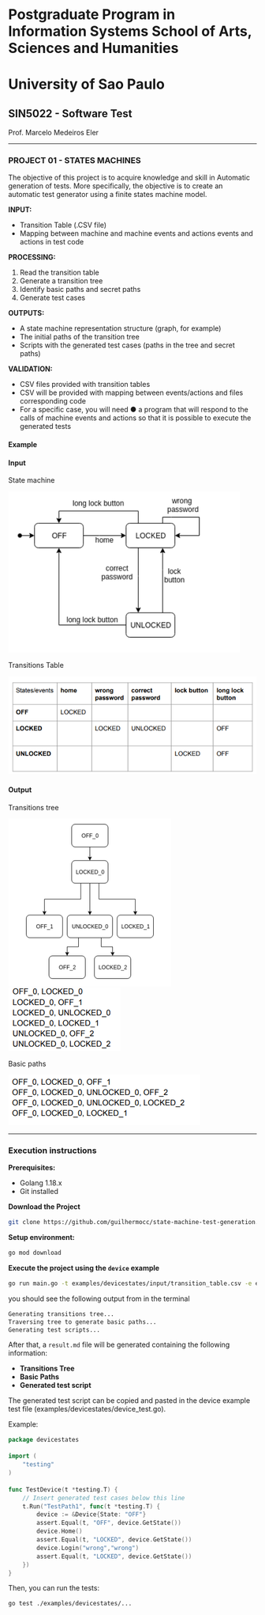 # Postgraduate Program in Information Systems School of Arts, Sciences and Humanities
# University of Sao Paulo
## SIN5022 - Software Test
Prof. Marcelo Medeiros Eler

---
### PROJECT 01 - STATES MACHINES
The objective of this project is to acquire knowledge and skill in
Automatic generation of tests. More specifically, the objective
is to create an automatic test generator using a finite states machine model.

**INPUT:**
- Transition Table (.CSV file)
- Mapping between machine and machine events and actions
events and actions in test code

**PROCESSING:**
1) Read the transition table
2) Generate a transition tree
3) Identify basic paths and secret paths
4) Generate test cases

**OUTPUTS:**
- A state machine representation structure (graph, for example)
- The initial paths of the transition tree
- Scripts with the generated test cases (paths in the tree and
secret paths)

**VALIDATION:**
- CSV files provided with transition tables
- CSV will be provided with mapping between events/actions and files
corresponding code
- For a specific case, you will need ● a program that will respond to the
calls of machine events and actions so that it is possible to execute
the generated tests
#### Example

#### Input
State machine

![img.png](img.png)

Transitions Table

![img_1.png](img_1.png)

#### Output

Transitions tree

![img_2.png](img_2.png)
![img_3.png](img_3.png)

Basic paths

![img_4.png](img_4.png)

--- 
### Execution instructions

**Prerequisites:**
- Golang 1.18.x
- Git installed

**Download the Project**

``` bash
git clone https://github.com/guilhermocc/state-machine-test-generation.git
```

**Setup environment:**
```bash
go mod download
```

**Execute the project using the `device` example**
```bash
go run main.go -t examples/devicestates/input/transition_table.csv -e examples/devicestates/input/events_actions.csv 
```

you should see the following output from in the terminal
```
Generating transitions tree...
Traversing tree to generate basic paths...
Generating test scripts...
```

After that, a `result.md` file will be generated containing the following information:
- **Transitions Tree**
- **Basic Paths**
- **Generated test script**

The generated test script can be copied and pasted in the device example test file (examples/devicestates/device_test.go).

Example:
```go
package devicestates

import (
	"testing"
)

func TestDevice(t *testing.T) {
	// Insert generated test cases below this line
	t.Run("TestPath1", func(t *testing.T) {	
		device := &Device{State: "OFF"}
        assert.Equal(t, "OFF", device.GetState())
        device.Home()
        assert.Equal(t, "LOCKED", device.GetState())
        device.Login("wrong","wrong")
        assert.Equal(t, "LOCKED", device.GetState())
    })
}
```
Then, you can run the tests:
```bash
go test ./examples/devicestates/...
```


